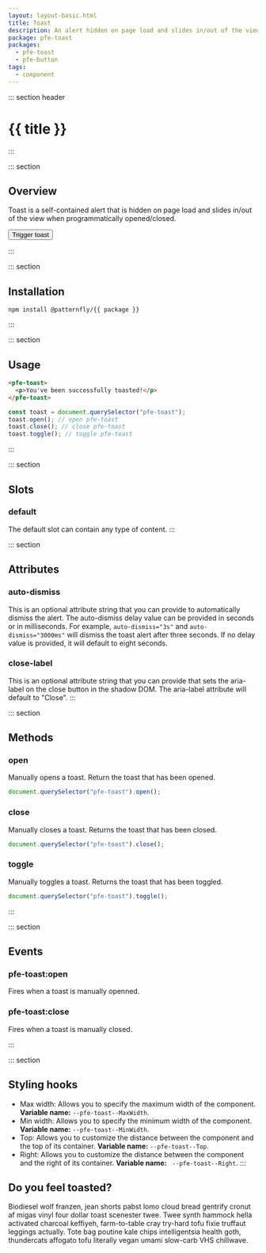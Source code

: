 ```yaml
---
layout: layout-basic.html
title: Toast
description: An alert hidden on page load and slides in/out of the view
package: pfe-toast
packages:
  - pfe-toast
  - pfe-button
tags:
  - component
--- 
```


<style>
  pfe-toast#overview-toast {
    z-index: 999;
  }
</style>

::: section header
# {{ title }}
:::

::: section
## Overview

Toast is a self-contained alert that is hidden on page load and slides in/out of the view when programmatically opened/closed.

<pfe-button>
  <button>Trigger toast</button>
</pfe-button>

:::

::: section
## Installation

```shell
npm install @patternfly/{{ package }}
```
:::

::: section
## Usage

```html
<pfe-toast>
  <p>You've been successfully toasted!</p>
</pfe-toast>
```

```javascript
const toast = document.querySelector("pfe-toast");
toast.open(); // open pfe-toast
toast.close(); // close pfe-toast
toast.toggle(); // toggle pfe-toast
```
:::

::: section
## Slots
### default
The default slot can contain any type of content.
:::

::: section
## Attributes
### auto-dismiss
This is an optional attribute string that you can provide to automatically dismiss the alert. The auto-dismiss delay value can be provided in seconds or in milliseconds. For example, `auto-dismiss="3s"` and `auto-dismiss="3000ms"` will dismiss the toast alert after three seconds. If no delay value is provided, it will default to eight seconds.

### close-label
This is an optional attribute string that you can provide that sets the aria-label on the close button in the shadow DOM. The aria-label attribute will default to "Close".
:::

::: section
## Methods
### open

Manually opens a toast. Return the toast that has been opened.

```javascript
document.querySelector("pfe-toast").open();
```

### close

Manually closes a toast. Returns the toast that has been closed.

```javascript
document.querySelector("pfe-toast").close();
```

### toggle

Manually toggles a toast. Returns the toast that has been toggled.

```javascript
document.querySelector("pfe-toast").toggle();
```
:::

::: section
## Events
### pfe-toast:open
Fires when a toast is manually openned.

### pfe-toast:close
Fires when a toast is manually closed.

:::

::: section 
## Styling hooks
- Max width: Allows you to specify the maximum width of the component. **Variable name:** `--pfe-toast--MaxWidth`.
- Min width: Allows you to specify the minimum width of the component. **Variable name:** `--pfe-toast--MinWidth`.
- Top: Allows you to customize the distance between the component and the top of its container. **Variable name:** `--pfe-toast--Top`.
- Right: Allows you to customize the distance between the component and the right of its container. **Variable name:** ` --pfe-toast--Right`.
:::

<pfe-toast id="overview-toast">
  <h2>Do you feel toasted?</h2>
  <p>Biodiesel wolf franzen, jean shorts pabst lomo cloud bread gentrify cronut af migas vinyl four dollar toast scenester twee. Twee synth hammock hella activated charcoal keffiyeh, farm-to-table cray try-hard tofu fixie truffaut leggings actually. Tote bag poutine kale chips intelligentsia health goth, thundercats affogato tofu literally vegan umami slow-carb VHS chillwave.</p>
</pfe-toast>

<script>
  const button = document.querySelector("pfe-button button");
  const toast = document.querySelector("pfe-toast#overview-toast");
  button.addEventListener("click", () => {
    toast.toggle();
  });
</script>